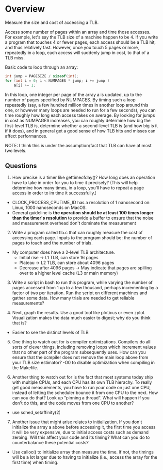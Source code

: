 # Overview

Measure the size and cost of accessing a TLB.

Access some number of pages within an array and time those accesses. For example, let's say the TLB size of a machine happen to be 4.
If you write a program that touches 4 or fewer pages, each access should be a TLB hit, and thus relatively fast.
However, once you touch 5 pages or more, repeatedly in a loop, each access will suddenly jump in cost, to that of a TLB miss.

Basic code to loop through an array:

``` C
int jump = PAGESIZE / sizeof(int);
for (int i = 0; i < NUMPAGES * jump; i += jump )
    a[i] += 1;
``` 
In this loop, one integer per page of the array a is updated, up to the number of pages specified by NUMPAGES.
By timing such a loop repeatedly (say, a few hundred million times in another loop around this one, or however many loops are needed to run for a few seconds), you can time roughly how long each access takes on average. 
By looking for jumps in cost as NUMPAGES increases, you can roughly determine how big the first-level TLB is, determine whether a second-level TLB is (and how big is it if it does), and in general get a good sense of how TLB hits and misses can affect performances.

NOTE: I think this is under the assumption/fact that TLB can have at most two levels.

## Questions

1) How precise is a timer like gettimeofday()? How long does an operation have to take in order for you to time it precisely? (This will help determine how many times, in a loop, you'll have to repeat a page access in order to im time it successfully.)
- CLOCK_PROCESS_CPUTIME_ID has a resolution of 1 nanosecond on Linux, 1000 nanoseconds on MacOS.
- General guideline is **the operation should be at least 100 times longer than the timer's resolution** to provide a buffer to ensure that the noise and measurement overhead don't dominate the measurement

2) Write a program called tlb.c that can roughly measure the cost of accessing each page. Inputs to the program should be: the number of pages to touch and the number of trials.
- My computer does have a 2-level TLB architecture.
    - Initial rise -> L1 TLB, can store 16 pages
    - Plateau -> L2 TLB, can store about 4096 pages
    - Decrease after 4096 pages -> May indicate that pages are spilling over to a higher level cache (L3 or main memory)

3) Write a script in bash to run this program, while varying the number of pages accessed from 1 up to a few thousand, perhaps incrementing by a factor of two per iteration.
Run the script on different machines and gather some data. How many trials are needed to get reliable measurements?

4) Next, graph the results. Use a good tool like ploticus or even zplot. Visualization makes the data much easier to digest; why do you think that is?
- Easier to see the distinct levels of TLB

5) One thing to watch out for is compiler optimizations. Compilers do all sorts of clever things, including removing loops which increment values that no other part of the program subsequently uses. How can you ensure that the ocmpiler does not remove the main loop above from your TLB size estimator?
-O0 to disable optimization when compiling in the Makefile.

6) Another thing to watch out for is the fact that most systems today ship with multiple CPUs, and each CPU has its own TLB hierachy. To really get good measurements, you have to run your code on just one CPU, instead of letting the scheduler bounce it from one CPU to the next. How can you do that? Look up "pinning a thread". What will happen if you don't do this, and the code moves from one CPU to another?
- use sched_setaffinity(2)

7) Another issue that might arise relates to initialization. If you don't initialize the array a above before accessing it, the first time you access it will be very expensive, due to initial access costs such as demand zeroing. Will this affect your code and its timing? What can you do to counterbalance these potential costs?
- Use calloc() to initialize array then measure the time. If not, the timings will be a lot larger due to having to initialize (i.e., access the array for the first time) when timing.